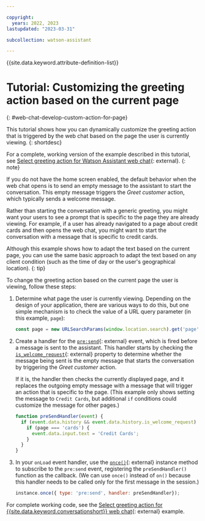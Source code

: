 ```yaml
---

copyright:
  years: 2022, 2023
lastupdated: "2023-03-31"

subcollection: watson-assistant

---
```


{{site.data.keyword.attribute-definition-list}}

# Tutorial: Customizing the greeting action based on the current page
{: #web-chat-develop-custom-action-for-page}

This tutorial shows how you can dynamically customize the greeting action that is triggered by the web chat based on the page the user is currently viewing.
{: shortdesc}

For a complete, working version of the example described in this tutorial, see [Select greeting action for Watson Assistant web chat](https://github.com/watson-developer-cloud/assistant-toolkit/tree/master/integrations/webchat/examples/select-greeting-action){: external}.
{: note}

If you do not have the home screen enabled, the default behavior when the web chat opens is to send an empty message to the assistant to start the conversation. This empty message triggers the _Greet customer_ action, which typically sends a welcome message.

Rather than starting the conversation with a generic greeting, you might want your users to see a prompt that is specific to the page they are already viewing. For example, if a user has already navigated to a page about credit cards and then opens the web chat, you might want to start the conversation with a message that is specific to credit cards.

Although this example shows how to adapt the text based on the current page, you can use the same basic approach to adapt the text based on any client condition (such as the time of day or the user's geographical location).
{: tip}

To change the greeting action based on the current page the user is viewing, follow these steps:

1. Determine what page the user is currently viewing. Depending on the design of your application, there are various ways to do this, but one simple mechanism is to check the value of a URL query parameter (in this example, `page`):

    ```javascript
    const page = new URLSearchParams(window.location.search).get('page');
    ```

1. Create a handler for the [`pre:send`](https://web-chat.global.assistant.watson.cloud.ibm.com/docs.html?to=api-events#presend){: external} event, which is fired before a message is sent to the assistant. This handler starts by checking the [`is_welcome_request`](https://web-chat.global.assistant.watson.cloud.ibm.com/docs.html?to=api-events#messageextensions){: external} property to determine whether the message being sent is the empty message that starts the conversation by triggering the _Greet customer_ action.
    
    If it is, the handler then checks the currently displayed page, and it replaces the outgoing empty message with a message that will trigger an action that is specific to the page. (This example only shows setting the message to `Credit Cards`, but additional `if` conditions could customize the message for other pages.)

    ```javascript
    function preSendHandler(event) {
      if (event.data.history && event.data.history.is_welcome_request) {
        if (page === 'cards') {
          event.data.input.text = 'Credit Cards';
        }
      }
    }
    ```

1. In your `onLoad` event handler, use the [`once()`](https://web-chat.global.assistant.watson.cloud.ibm.com/docs.html?to=api-instance-methods#once){: external} instance method to subscribe to the `pre:send` event, registering the `preSendHandler()` function as the callback. (We can use `once()` instead of `on()` because this handler needs to be called only for the first message in the session.)

    ```javascript
    instance.once({ type: 'pre:send', handler: preSendHandler});
    ```

For complete working code, see the [Select greeting action for {{site.data.keyword.conversationshort}} web chat](https://github.com/watson-developer-cloud/assistant-toolkit/tree/master/integrations/webchat/examples/select-greeting-action){: external} example.

